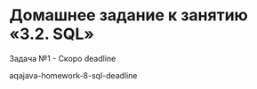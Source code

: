 # Домашнее задание к занятию «3.2. SQL»
Задача №1 - Скоро deadline

aqajava-homework-8-sql-deadline
